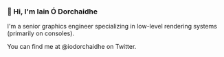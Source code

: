 ### 👋 Hi, I'm Iain Ó Dorchaidhe

I'm a senior graphics engineer specializing in low-level rendering systems (primarily on consoles).

You can find me at @iodorchaidhe on Twitter.

<!--
**iodorchaidhe/iodorchaidhe** is a ✨ _special_ ✨ repository because its `README.md` (this file) appears on your GitHub profile.

Here are some ideas to get you started:

- 🔭 I’m currently working on ...
- 🌱 I’m currently learning ...
- 👯 I’m looking to collaborate on ...
- 🤔 I’m looking for help with ...
- 💬 Ask me about ...
- 📫 How to reach me: ...
- 😄 Pronouns: ...
- ⚡ Fun fact: ...
-->

